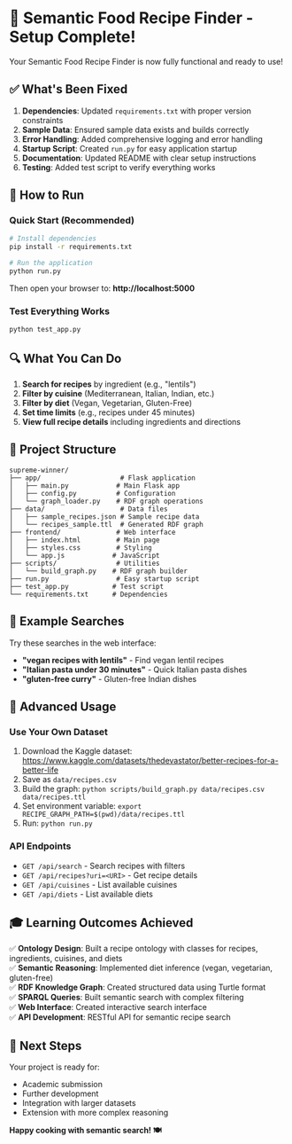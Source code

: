 # 🎉 Semantic Food Recipe Finder - Setup Complete!

Your Semantic Food Recipe Finder is now fully functional and ready to use!

## ✅ What's Been Fixed

1. **Dependencies**: Updated `requirements.txt` with proper version constraints
2. **Sample Data**: Ensured sample data exists and builds correctly
3. **Error Handling**: Added comprehensive logging and error handling
4. **Startup Script**: Created `run.py` for easy application startup
5. **Documentation**: Updated README with clear setup instructions
6. **Testing**: Added test script to verify everything works

## 🚀 How to Run

### Quick Start (Recommended)
```bash
# Install dependencies
pip install -r requirements.txt

# Run the application
python run.py
```

Then open your browser to: **http://localhost:5000**

### Test Everything Works
```bash
python test_app.py
```

## 🔍 What You Can Do

1. **Search for recipes** by ingredient (e.g., "lentils")
2. **Filter by cuisine** (Mediterranean, Italian, Indian, etc.)
3. **Filter by diet** (Vegan, Vegetarian, Gluten-Free)
4. **Set time limits** (e.g., recipes under 45 minutes)
5. **View full recipe details** including ingredients and directions

## 📁 Project Structure

```
supreme-winner/
├── app/                    # Flask application
│   ├── main.py            # Main Flask app
│   ├── config.py          # Configuration
│   └── graph_loader.py    # RDF graph operations
├── data/                   # Data files
│   ├── sample_recipes.json # Sample recipe data
│   └── recipes_sample.ttl  # Generated RDF graph
├── frontend/              # Web interface
│   ├── index.html         # Main page
│   ├── styles.css         # Styling
│   └── app.js            # JavaScript
├── scripts/               # Utilities
│   └── build_graph.py    # RDF graph builder
├── run.py                 # Easy startup script
├── test_app.py           # Test script
└── requirements.txt      # Dependencies
```

## 🎯 Example Searches

Try these searches in the web interface:

- **"vegan recipes with lentils"** - Find vegan lentil recipes
- **"Italian pasta under 30 minutes"** - Quick Italian pasta dishes
- **"gluten-free curry"** - Gluten-free Indian dishes

## 🔧 Advanced Usage

### Use Your Own Dataset

1. Download the Kaggle dataset: https://www.kaggle.com/datasets/thedevastator/better-recipes-for-a-better-life
2. Save as `data/recipes.csv`
3. Build the graph: `python scripts/build_graph.py data/recipes.csv data/recipes.ttl`
4. Set environment variable: `export RECIPE_GRAPH_PATH=$(pwd)/data/recipes.ttl`
5. Run: `python run.py`

### API Endpoints

- `GET /api/search` - Search recipes with filters
- `GET /api/recipes?uri=<URI>` - Get recipe details
- `GET /api/cuisines` - List available cuisines
- `GET /api/diets` - List available diets

## 🎓 Learning Outcomes Achieved

✅ **Ontology Design**: Built a recipe ontology with classes for recipes, ingredients, cuisines, and diets  
✅ **Semantic Reasoning**: Implemented diet inference (vegan, vegetarian, gluten-free)  
✅ **RDF Knowledge Graph**: Created structured data using Turtle format  
✅ **SPARQL Queries**: Built semantic search with complex filtering  
✅ **Web Interface**: Created interactive search interface  
✅ **API Development**: RESTful API for semantic recipe search  

## 🚀 Next Steps

Your project is ready for:
- Academic submission
- Further development
- Integration with larger datasets
- Extension with more complex reasoning

**Happy cooking with semantic search! 🍽️**
